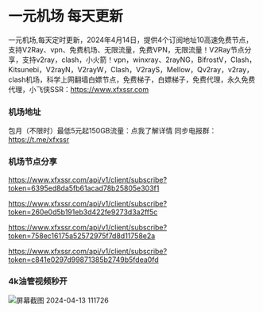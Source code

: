 # 一元机场 每天更新

一元机场,每天定时更新，2024年4月14日，提供4个订阅地址10高速免费节点，支持V2Ray、vpn、免费机场、无限流量，免费VPN，无限流量！V2Ray节点分享，支持v2ray，clash，小火箭！vpn，winxray、2rayNG，BifrostV，Clash，Kitsunebi，V2rayN，V2rayW，Clash，V2rayS，Mellow，Qv2ray，v2ray，clash机场，科学上网翻墙白嫖节点，免费梯子，白嫖梯子，免费代理，永久免费代理，小飞侠SSR：https://www.xfxssr.com
### 机场地址

包月（不限时）最低5元起150GB流量：点我了解详情
同步电报群：https://t.me/xfxssr

### 机场节点分享

https://www.xfxssr.com/api/v1/client/subscribe?token=6395ed8da5fb61acad78b25805e303f1

https://www.xfxssr.com/api/v1/client/subscribe?token=260e0d5b191eb3d422fe9273d3a2ff5c

https://www.xfxssr.com/api/v1/client/subscribe?token=758ec16175a52572975f7d8d11758e2a

https://www.xfxssr.com/api/v1/client/subscribe?token=c841e0297d99871385b2749b5fdea0fd

### 4k油管视频秒开

![屏幕截图 2024-04-13 111726](https://github.com/xfxssr/ssnode/assets/160599155/38ebd832-e0a3-40fc-a3be-008cf5103b34)


